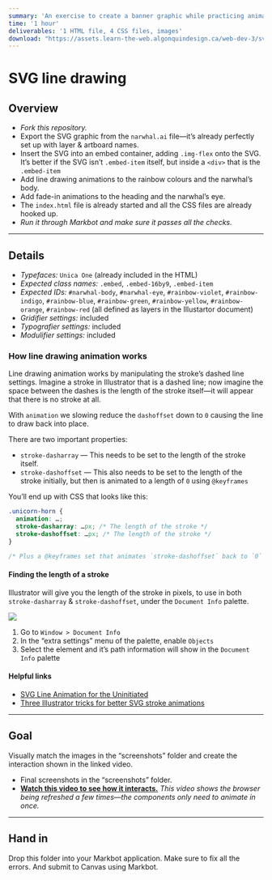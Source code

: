 ```yaml
---
summary: 'An exercise to create a banner graphic while practicing animating SVG strokes using stroke-dashoffset.'
time: '1 hour'
deliverables: '1 HTML file, 4 CSS files, images'
download: "https://assets.learn-the-web.algonquindesign.ca/web-dev-3/svg-line-drawing-download.zip"
---
```


# SVG line drawing

## Overview

- *Fork this repository.*
- Export the SVG graphic from the `narwhal.ai` file—it’s already perfectly set up with layer & artboard names.
- Insert the SVG into an embed container, adding `.img-flex` onto the SVG.
  It’s better if the SVG isn’t `.embed-item` itself, but inside a `<div>` that is the `.embed-item`
- Add line drawing animations to the rainbow colours and the narwhal’s body.
- Add fade-in animations to the heading and the narwhal’s eye.
- The `index.html` file is already started and all the CSS files are already hooked up.
- *Run it through Markbot and make sure it passes all the checks.*

---

## Details

- *Typefaces:* `Unica One` (already included in the HTML)
- *Expected class names:* `.embed`, `.embed-16by9`, `.embed-item`
- *Expected IDs:* `#narwhal-body`, `#narwhal-eye`, `#rainbow-violet`, `#rainbow-indigo`, `#rainbow-blue`, `#rainbow-green`, `#rainbow-yellow`, `#rainbow-orange`, `#rainbow-red` (all defined as layers in the Illustartor document)
- *Gridifier settings:* included
- *Typografier settings:* included
- *Modulifier settings:* included

### How line drawing animation works

Line drawing animation works by manipulating the stroke’s dashed line settings. Imagine a stroke in Illustrator that is a dashed line; now imagine the space between the dashes is the length of the stroke itself—it will appear that there is no stroke at all.

With `animation` we slowing reduce the `dashoffset` down to `0` causing the line to draw back into place.

There are two important properties:

- `stroke-dasharray` — This needs to be set to the length of the stroke itself.
- `stroke-dashoffset` — This also needs to be set to the length of the stroke initially, but then is animated to a length of `0` using `@keyframes`

You’ll end up with CSS that looks like this:

```css
.unicorn-horn {
  animation: …;
  stroke-dasharray: …px; /* The length of the stroke */
  stroke-dashoffset: …px; /* The length of the stroke */
}

/* Plus a @keyframes set that animates `stroke-dashoffset` back to `0` */
```

#### Finding the length of a stroke

Illustrator will give you the length of the stroke in pixels, to use in both `stroke-dasharray` & `stroke-dashoffset`, under the `Document Info` palette.

![](.readme/illustrator.jpg)

1. Go to `Window > Document Info`
2. In the “extra settings” menu of the palette, enable `Objects`
3. Select the element and it’s path information will show in the `Document Info` palette

#### Helpful links

- [SVG Line Animation for the Uninitiated](https://medium.com/bitmatica-lab/svg-line-animation-for-the-uninitiated-5a65d91c6044)
- [Three Illustrator tricks for better SVG stroke animations](http://valhead.com/2017/03/03/three-illustrator-tricks-for-better-svg-stroke-animations/)

---

## Goal

Visually match the images in the “screenshots” folder and create the interaction shown in the linked video.

- Final screenshots in the “screenshots” folder.
- [**Watch this video to see how it interacts.**](https://youtu.be/s4JC50oFfgA)
  *This video shows the browser being refreshed a few times—the components only need to animate in once.*

---

## Hand in

Drop this folder into your Markbot application. Make sure to fix all the errors. And submit to Canvas using Markbot.
